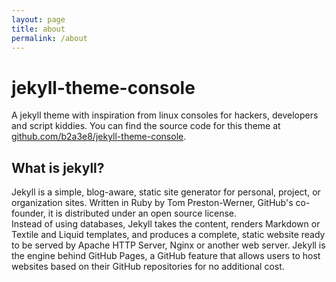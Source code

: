 ```yaml
---
layout: page
title: about
permalink: /about
---
```


# jekyll-theme-console

A jekyll theme with inspiration from linux consoles for hackers, developers and script kiddies.
You can find the source code for this theme at [github.com/b2a3e8/jekyll-theme-console](https://github.com/b2a3e8/jekyll-theme-console).

## What is jekyll?

Jekyll is a simple, blog-aware, static site generator for personal, project, or organization sites. Written in Ruby by Tom Preston-Werner, GitHub's co-founder, it is distributed under an open source license.
<br />Instead of using databases, Jekyll takes the content, renders Markdown or Textile and Liquid templates, and produces a complete, static website ready to be served by Apache HTTP Server, Nginx or another web server. Jekyll is the engine behind GitHub Pages, a GitHub feature that allows users to host websites based on their GitHub repositories for no additional cost.
